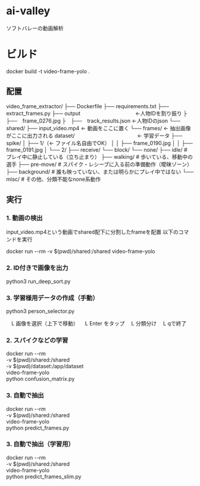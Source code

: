 # ai-valley
ソフトバレーの動画解析

# ビルド
docker build -t video-frame-yolo .

## 配置
video_frame_extractor/
├── Dockerfile
├── requirements.txt
├── extract_frames.py
├── output 　　　　　　　　　　 ←人物IDを割り振り
├　├──　frame_0276.jpg
├　├──　track_results.json   ←人物IDのjson
└── shared/
    ├── input_video.mp4      ← 動画をここに置く
    └── frames/              ← 抽出画像がここに出力される
 dataset/　　　　　　　　　　　　← 学習データ
 ├── spike/
 │   ├── 1/（← ファイル名自由でOK）
 │   │   ├── frame_0190.jpg
 │   │   ├── frame_0191.jpg
 │   └── 2/
 ├── receive/
 └── block/
└── none/
    ├── idle/          # プレイ中に静止している（立ち止まり）
    ├── walking/       # 歩いている、移動中の選手
    ├── pre-move/      # スパイク・レシーブに入る前の準備動作（曖昧ゾーン）
    ├── background/    # 誰も映っていない、または明らかにプレイ中ではない
    └── misc/          # その他、分類不能なnone系動作

## 実行
### 1. 動画の検出
input_video.mp4という動画でshared配下に分割したframeを配置
以下のコマンドを実行

docker run --rm -v $(pwd)/shared:/shared video-frame-yolo

### 2. ID付きで画像を出力
python3 run_deep_sort.py

### 3. 学習様用データの作成（手動）
python3 person_selector.py

　L 画像を選択（上下で移動）
　L Enter をタップ
　L 分類分け
　L qで終了

### 2. スパイクなどの学習
docker run --rm \
  -v $(pwd)/shared:/shared \
  -v $(pwd)/dataset:/app/dataset \
  video-frame-yolo \
  python confusion_matrix.py

### 3. 自動で抽出
docker run --rm \
  -v $(pwd)/shared:/shared \
  video-frame-yolo \
  python predict_frames.py

### 3. 自動で抽出（学習用）
docker run --rm \
  -v $(pwd)/shared:/shared \
  video-frame-yolo \
  python predict_frames_slim.py